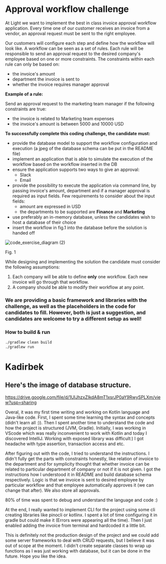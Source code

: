 # Approval workflow challenge
At Light we want to implement the best in class invoice approval workflow application.
Every time one of our customer receives an invoice from a vendor, an approval request must be sent to the right employee.

Our customers will configure each step and define how the workflow will look like. A workflow can be seen as a set of rules.
Each rule will be responsible to send an approval request to the desired company's employee based on one or more constraints.
The constraints within each rule can only be based on:
- the invoice's amount 
- department the invoice is sent to
- whether the invoice requires manager approval

**Example of a rule:**

Send an approval request to the marketing team manager if the following constraints are true:

- the invoice is related to Marketing team expenses
- the invoice's amount is between 5000 and 10000 USD

**To successfully complete this coding challenge, the candidate must:**

- provide the database model to support the workflow configuration and execution (a jpeg of the database schema can be put in the README file)
- implement an application that is able to simulate the execution of the workflow based on the workflow inserted in the DB
- ensure the application supports two ways to give an approval:
    - Slack
    - Email
- provide the possibility to execute the application via command line, by passing invoice's amount, department and if a manager approval is required as input fields. Few requirements to consider about the input fields:
    - amount are expressed in USD
    - the departments to be supported are **Finance** and **Marketing**
- use preferably an in-memory database, unless the candidates wish to host a database of their choice
- insert the workflow in fig.1 into the database before the solution is handed off

![code_exercise_diagram (2)](https://user-images.githubusercontent.com/112865589/191920630-6c4e8f8e-a8d9-42c2-b31e-ab2c881ed297.jpg)

Fig. 1

While designing and implementing the solution the candidate must consider the following assumptions:

1. Each company will be able to define **only** one workflow. Each new invoice will go through that workflow.
2. A company should be able to modify their workflow at any point.

### We are providing a basic framework and libraries with the challenge, as well as the placeholders in the code for candidates to fill. However, both is just a suggestion, and candidates are welcome to try a different setup as well!

### How to build & run
```sh
./gradlew clean build
./gradlew run
```
# Kadirbek
## Here's the image of database structure.
https://drive.google.com/file/d/1UlJhzxZIkdA8mT1xsrJP0aY9RwySPLXm/view?usp=sharing

Overal, it was my first time writing and working on Kotlin language and Java-like code. First, I spent some time learning the syntax and concepts (didn't learn all :)). Then I spent another time to understand the code and how the project is structured (JVM, Gradle). Initially, I was working in VScode which was really inconvenient to work with Kotlin and today I discovered IntelliJ. Working with exposed library was difficult:) I got headache with type assertion, transaction access and etc.

After figuring out with the code, I tried to understand the instructions. I didn't fully get the parts with constraints honestly, like relation of invoice to the department and for symplicity thought that whether invoice can be related to particular department of company or not if it is not given. I got the instructions how I understood it in README and build database schema respectively. 
Logic is that we invoice is sent to desired employee by particular workflow and that employee automatically approves it (we can change that after). We also store all approvals.

80% of time was spent to debug and understand the language and code :)

At the end, I really wanted to implement CLI for the project using some cli creating libraries like pinocli or kotlinx. I spent a lot of time configuring it in gradle but could make it (Errors were appearing all the time). Then I just enabled adding the invoice from terminal and hardcoded it a little bit.

This is definitely not the production design of the project and we could add some server frameworks to deal with CRUD requests, but I believe it was out of scope at the moment. I didn't create separate classes to wrap up functions as I was just working with database, but it can be done in the future. Hope you like the idea. 
